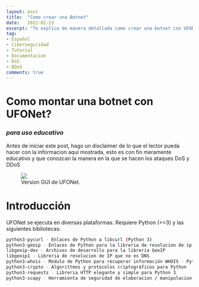 ```yaml
---
layout: post
title:  "Como crear una Botnet"
date:   2022-02-23
excerpt: "Te explico de manera detallada como crear una botnet con UFONet :D."
tag:
- Español 
- Ciberseguridad
- Tutorial
- Documentacion
- DoS
- DDoS
comments: true
---
```


# Como montar una botnet con UFONet?

### *para uso educativo* 

Antes de iniciar este post, hago un disclaimer de lo que el lector pueda hacer con la informacion aqui mostrada, esto es con fin meramente educativo y que conozcan la manera en la que se hacen los ataques DoS y DDoS

<figure>
	<a href="https://s3.us-west-2.amazonaws.com/secure.notion-static.com/c069af63-b6f8-4567-aaaf-b100050ae0ef/Inicio.png?X-Amz-Algorithm=AWS4-HMAC-SHA256&X-Amz-Content-Sha256=UNSIGNED-PAYLOAD&X-Amz-Credential=AKIAT73L2G45EIPT3X45%2F20220225%2Fus-west-2%2Fs3%2Faws4_request&X-Amz-Date=20220225T034209Z&X-Amz-Expires=86400&X-Amz-Signature=638147110240f4d76807628241c8bae9d0fcb4b70f22dec131a81219ccbceec2&X-Amz-SignedHeaders=host&response-content-disposition=filename%20%3D%22Inicio.png%22&x-id=GetObject"><img src="https://s3.us-west-2.amazonaws.com/secure.notion-static.com/c069af63-b6f8-4567-aaaf-b100050ae0ef/Inicio.png?X-Amz-Algorithm=AWS4-HMAC-SHA256&X-Amz-Content-Sha256=UNSIGNED-PAYLOAD&X-Amz-Credential=AKIAT73L2G45EIPT3X45%2F20220225%2Fus-west-2%2Fs3%2Faws4_request&X-Amz-Date=20220225T034209Z&X-Amz-Expires=86400&X-Amz-Signature=638147110240f4d76807628241c8bae9d0fcb4b70f22dec131a81219ccbceec2&X-Amz-SignedHeaders=host&response-content-disposition=filename%20%3D%22Inicio.png%22&x-id=GetObject"></a>
	<figcaption>Version GUI de UFONet.</figcaption>
</figure>

# Introducción

UFONet se ejecuta en diversas plataformas. Requiere Python (>=3) y las siguientes bibliotecas:
```Bash
python3-pycurl - Enlaces de Python a libcurl (Python 3)
python3-geoip - Enlaces de Python para la libreria de resolucion de ip a país con GeoIP
libgeoip-dev - Archivos de desarrollo para la libreria GeoIP
libgeoip1 - Libreria de resolucion de IP que no es DNS
python3-whois - Modulo de Python para recuperar información WHOIS - Python 3
python3-crypto - Algorittmos y protocolos criptográficos para Python
python3-requests - Libreria HTTP elegante y simple para Python 3
python3-scapy - Herramienta de seguridad de elaboracion / manipulacion / visualizacion de paquetes
```